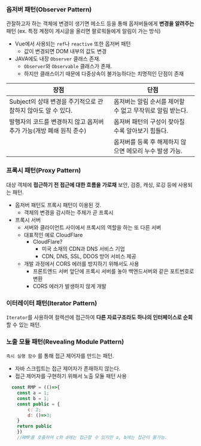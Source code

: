 ### 옵저버 패턴(Observer Pattern)

관찰하고자 하는 객체에 변경이 생기면 메소드 등을 통해 옵저버들에게 **변경을 알려주는** 패턴 (ex. 특정 계정이 게시글을 올리면 팔로워들에게 알림이 가는 방식)

- Vue에서 사용되는 `ref`나 `reactive` 또한 옵저버 패턴
    - 값이 변경되면 DOM 내부의 값도 변경
- JAVA에도 내장 `Observer` 클래스 존재.
    - `Observer`와 `Observable` 클래스가 존재.
    - 하지만 클래스이기 때문에 다중상속이 불가능하다는 치명적인 단점이 존재

| 장점 | 단점 |
| --- | --- |
| Subject의 상태 변경을 주기적으로 관찰하지 않아도 알 수 있다. | 옵저버는 알림 순서를 제어할 수 없고 무작위로 알림 받는다. |
| 발행자의 코드를 변경하지 않고 옵저버 추가 가능(개방 폐쇄 원칙 준수) | 옵저버 패턴의 구성이 잦아질 수록 알아보기 힘들다. |
|  | 옵저버를 등록 후 해제하지 않으면 메모리 누수 발생 가능. |

### 프록시 패턴(Proxy Pattern)

대상 객체에 **접근하기 전 접근에 대한 흐름을 가로채** 보안, 검증, 캐싱, 로깅 등에 사용되는 패턴.

- 옵저버 패턴도 프록시 패턴이 이용된 것.
    - 객체의 변경을 감시하는 주체가 곧 프록시
- 프록시 서버
    - 서버와 클라이언트 사이에서 프록시의 역할을 하는 또 다른 서버
    - 대표적인 예로 CloudFlare
        - CloudFlare?
            - 미국 소재의 CDN과 DNS 서비스 기업
            - CDN, DNS, SSL, DDOS 방어 서비스 제공
    - 개발 과정에서 CORS 에러를 방지하기 위해서도 사용
        - 프론트엔드 서버 앞단에 프록시 서버를 놓아 백엔드서버와 같은 포트번호로 변환
        - CORS 에러가 발생하지 않게 개발

### 이터레이터 패턴(Iterator Pattern)

`Iterator`를 사용하여 컬렉션에 접근하여 **다른 자료구조라도 하나의 인터페이스로 순회**할 수 있는 패턴.

### 노출 모듈 패턴(Revealing Module Pattern)

`즉시 실행 함수` 를 통해 접근 제어자를 만드는 패턴.

- 자바 스크립트는 접근 제어자가 존재하지 않는다.
- 접근 제어자를 구현하기 위해서 노출 모듈 패턴 사용
```javascript
  const RMP = (()=>{
	const a = 1;
	const b = 1;
	const public = {
		c: 2;
		d: ()=>3;
	}
	return public 
	})
	//RMP를 호출하여 c와 d에는 접근할 수 있지만 a, b에는 접근이 불가능. 
```
